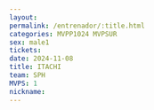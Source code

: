 ```yaml
---
layout: 
permalink: /entrenador/:title.html
categories: MVPP1024 MVPSUR
sex: male1
tickets: 
date: 2024-11-08
title: ITACHI
team: SPH
MVPS: 1
nickname:
---
```

